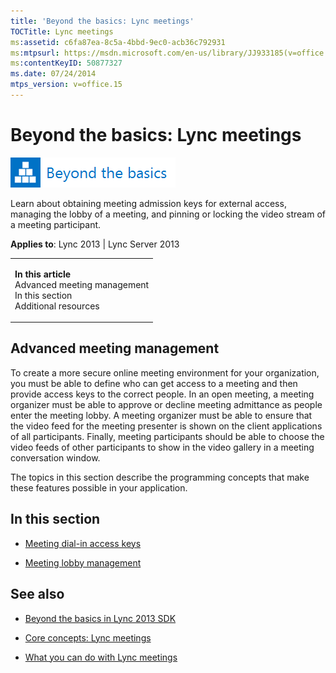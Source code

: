 ```yaml
---
title: 'Beyond the basics: Lync meetings'
TOCTitle: Lync meetings
ms:assetid: c6fa87ea-8c5a-4bbd-9ec0-acb36c792931
ms:mtpsurl: https://msdn.microsoft.com/en-us/library/JJ933185(v=office.15)
ms:contentKeyID: 50877327
ms.date: 07/24/2014
mtps_version: v=office.15
---
```


# Beyond the basics: Lync meetings

![Beyond the basics topic](images/JJ937254.mod_icon_beyondbasics_long(Office.15).png "Beyond the basics topic")

Learn about obtaining meeting admission keys for external access, managing the lobby of a meeting, and pinning or locking the video stream of a meeting participant.



**Applies to**: Lync 2013 | Lync Server 2013

<table>
<colgroup>
<col style="width: 100%" />
</colgroup>
<tbody>
<tr class="odd">
<td><p><strong>In this article</strong><br />
Advanced meeting management<br />
In this section<br />
Additional resources</p></td>
</tr>
</tbody>
</table>

## Advanced meeting management

To create a more secure online meeting environment for your organization, you must be able to define who can get access to a meeting and then provide access keys to the correct people. In an open meeting, a meeting organizer must be able to approve or decline meeting admittance as people enter the meeting lobby. A meeting organizer must be able to ensure that the video feed for the meeting presenter is shown on the client applications of all participants. Finally, meeting participants should be able to choose the video feeds of other participants to show in the video gallery in a meeting conversation window.

The topics in this section describe the programming concepts that make these features possible in your application.

## In this section

  - [Meeting dial-in access keys](meeting-dial-in-access-keys.md)

  - [Meeting lobby management](meeting-lobby-management.md)

## See also

  - [Beyond the basics in Lync 2013 SDK](beyond-the-basics-in-lync-2013-sdk.md)

  - [Core concepts: Lync meetings](core-concepts-lync-meetings.md)

  - [What you can do with Lync meetings](what-you-can-do-with-lync-meetings.md)

